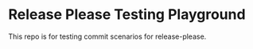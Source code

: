 # Release Please Testing Playground

This repo is for testing commit scenarios for release-please.

